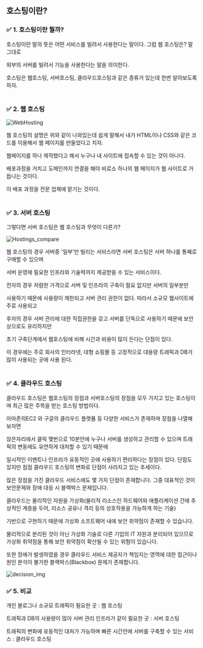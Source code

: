 ## 호스팅이란?

### ✅ 1. 호스팅이란 뭘까?

호스팅이란 말의 뜻은 어떤 서비스를 빌려서 사용한다는 말이다. 그럼 웹 호스팅은? 말 그대로  

외부의 서버를 빌려서 기능을 사용한다는 말을 의미한다.  

호스팅은 웹호스팅, 서버호스팅, 클라우드호스팅과 같은 종류가 있는데 한번 알아보도록 하자.<br></br>


### ✅ 2. 웹 호스팅

![WebHosting](https://velog.velcdn.com/images%2Fdreamjh%2Fpost%2Fa930387c-893c-4d59-a6c9-ae02b12c7eee%2Fimage.png)

웹 호스팅의 설명은 위와 같이 나와있는데 쉽게 말해서 내가 HTML이나 CSS와 같은 코드를 이용해서 웹 페이지를 만들었다고 치자.  

웹페이지를 하나 제작했다고 해서 누구나 내 사이트에 접속할 수 있는 것이 아니다.  

배포과정을 거치고 도메인까지 연결을 해야 비로소 하나의 웹 페이지가 웹 사이트로 거듭나는 것이다.  

이 배포 과정을 전문 업체에 맡기는 것이다.<br></br>


### ✅ 3. 서버 호스팅

그렇다면 서버 호스팅은 웹 호스팅과 무엇이 다른가?

![Hostings_compare](https://velog.velcdn.com/images%2Fdreamjh%2Fpost%2Ff9d2a2b2-3b0b-4bfa-a4b9-580f2ef0c03f%2Fimage.png)  

웹 호스팅의 경우 서버중 '일부'만 빌리는 서비스라면 서버 호스팅은 서버 하나를 통째로 구매할 수 있으며  

서버 운영에 필요한 인프라와 기술력까지 제공받을 수 있는 서비스이다.  

전자의 경우 저렴한 가격으로 서버 및 인프라의 구축이 필요 없지만 서버의 일부분만  

사용하기 때문에 사용량이 제한되고 서버 관리 권한이 없다. 따라서 소규모 웹사이트에 주로 사용되고  

후자의 경우 서버 관리에 대한 직접권한을 갖고 서버를 단독으로 사용하기 때문에 보안상으로도 유리하지만  

초기 구축단계에서 웹호스팅에 비해 시간과 비용이 많이 든다는 단점이 있다.  

이 경우에는 주로 회사의 인터라넷, 대형 쇼핑몰 등 고정적으로 대용량 트래픽과 DB가 많이 사용되는 곳에 사용 된다.<br></br>

### ✅ 4. 클라우드 호스팅

클라우드 호스팅은 웹호스팅의 장점과 서버호스팅의 장점을 모두 가지고 있는 호스팅이며 최근 많은 주목을 받는 호스팅 방법이다.  

아마존의EC2 와 구글의 클라우드 플랫폼 등 다양한 서비스가 존재하며 장점을 나열해보자면  

앉은자리에서 클릭 몇번으로 10분안에 누구나 서버를 생성하고 관리할 수 있으며 트래픽의 변동에도 유연하게 대처할 수 있기 때문에  

일시적인 이벤트나 인프라가 유동적인 곳에 사용하기 편리하다는 장점이 있다. 단점도 있지만 점점 클라우드 호스팅의 변화로 단점이 사라지고 있는 추세이다.

많은 장점을 가진 클라우드 서비스에도 몇 가지 단점이 존재합니다. 그중 대표적인 것이 보안문제와 장애 대응 시 블랙박스 문제입니다.  

클라우드는 물리적인 자원을 가상화(물리적 리소스인 하드웨어와 애플리케이션 간에 추상적인 계층을 두어, 리소스 공유나 격리 등의 상호작용을 가능하게 하는 기술)  

기반으로 구현하기 때문에 가상화 소프트웨어 내에 보안 취약점이 존재할 수 있습니다.  

물리적으로 분리된 것이 아닌 가상화 기술로 다른 기업의 IT 자원과 분리되어 있으므로 가상화 취약점을 통해 보안 취약점이 확산될 수 있는 위험이 있습니다.  

또한 장애가 발생하였을 경우 클라우드 서비스 제공자가 책임지는 영역에 대한 접근이나 원인 분석이 불가한 블랙박스(Blackbox) 문제가 존재합니다.

![decision_img](https://velog.velcdn.com/images%2Fdreamjh%2Fpost%2Fa8f3babe-47e2-48b1-b03c-60aa1b341b35%2Fimage.png)

### ✅ 5. 비교

개인 블로그나 소규모 트래픽이 필요한 곳 : 웹 호스팅

트래픽과 DB의 사용량이 많아 서버 관리 인프라가 같이 필요한 곳 : 서버 호스팅

트래픽의 변화에 유동적인 대처가 가능하며 빠른 시간안에 서버를 구축할 수 있는 서비스 : 클라우드 호스팅
